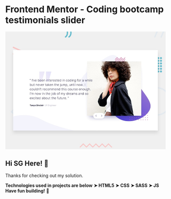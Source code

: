 # Frontend Mentor - Coding bootcamp testimonials slider

![Design preview for the Coding bootcamp testimonials slider coding challenge](./design/desktop-preview.jpg)

## Hi SG Here! 👋

Thanks for checking out my solution.

**Technologies used in projects are below**
**➤ HTML5**
**➤ CSS**
**➤ SASS**
**➤ JS**
**Have fun building!** 🚀
